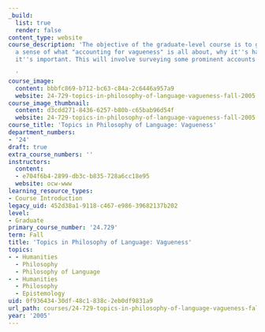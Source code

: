 ```yaml
---
_build:
  list: true
  render: false
content_type: website
course_description: 'The objective of the graduate-level course is to give people
  a sense of what "accounting for vagueness" is all about, why it''s hard, and why
  it''s important. This will involve surveying some prominent accounts of vagueness.

  '
course_image:
  content: bbbfc869-b712-bc63-c84a-2c6446a957a9
  website: 24-729-topics-in-philosophy-of-language-vagueness-fall-2005
course_image_thumbnail:
  content: d3cdd271-8436-6257-b80b-c65bab96d54f
  website: 24-729-topics-in-philosophy-of-language-vagueness-fall-2005
course_title: 'Topics in Philosophy of Language: Vagueness'
department_numbers:
- '24'
draft: true
extra_course_numbers: ''
instructors:
  content:
  - e704f6b4-2899-db3c-b835-728a6cc18e95
  website: ocw-www
learning_resource_types:
- Course Introduction
legacy_uid: 452d38a1-9118-c467-e986-39682137b202
level:
- Graduate
primary_course_number: '24.729'
term: Fall
title: 'Topics in Philosophy of Language: Vagueness'
topics:
- - Humanities
  - Philosophy
  - Philosophy of Language
- - Humanities
  - Philosophy
  - Epistemology
uid: 0f936434-30df-48c1-838c-2eb0df9831a9
url_path: courses/24-729-topics-in-philosophy-of-language-vagueness-fall-2005
year: '2005'
---
```


